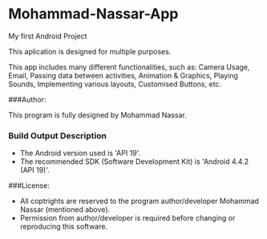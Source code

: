 # Mohammad-Nassar-App
My first Android Project

This aplication is designed for multiple purposes.

This app includes many different functionalities, such as: Camera Usage, Email, Passing data between activities, Animation & Graphics, Playing Sounds, Implementing various layouts, Customised Buttons, etc.

###Author:

This program is fully designed by Mohammad Nassar.


### Build Output Description

- The Android version used is 'API 19'.
- The recommended SDK (Software Development Kit) is 'Android 4.4.2 (API 19)'.

###License:

* All coptrights are reserved to the program author/developer Mohammad Nassar (mentioned above).
* Permission from author/developer is required before changing or reproducing this software.
